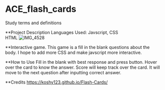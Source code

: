 # ACE_flash_cards
Study terms and definitions 

**Project Description 
Languages Used:
Javscript, 
CSS  
HTML 
![IMG_4528](https://user-images.githubusercontent.com/47038229/198618972-3e81a8ae-581e-4865-8c08-d79dee0edbec.jpg)


**Interactive game. 
This game is a fill in the blank questions about the body.
I hope to add more CSS and make javscript more interactive.


**How to Use
Fill in the blank with best response and press button.
Hover over the card to know the answer.
Score will keep track over the card.
It will move to the next question after inputting correct answer.


**Credits
https://koshy123.github.io/Flash-Cards/
